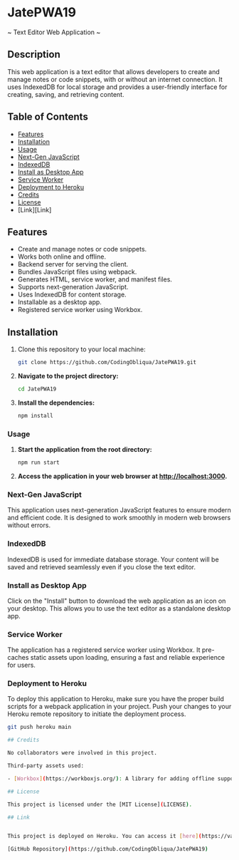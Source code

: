 # JatePWA19
~ Text Editor Web Application ~

## Description
This web application is a text editor that allows developers to create and manage notes or code snippets, with or without an internet connection. It uses IndexedDB for local storage and provides a user-friendly interface for creating, saving, and retrieving content.

## Table of Contents
- [Features](#features)
- [Installation](#installation)
- [Usage](#usage)
- [Next-Gen JavaScript](#next-gen-javascript)
- [IndexedDB](#indexeddb)
- [Install as Desktop App](#install-as-desktop-app)
- [Service Worker](#service-worker)
- [Deployment to Heroku](#deployment-to-heroku)
- [Credits](#Credits)
- [License](#License)
- [Link][Link]

## Features
- Create and manage notes or code snippets.
- Works both online and offline.
- Backend server for serving the client.
- Bundles JavaScript files using webpack.
- Generates HTML, service worker, and manifest files.
- Supports next-generation JavaScript.
- Uses IndexedDB for content storage.
- Installable as a desktop app.
- Registered service worker using Workbox.

## Installation
1. Clone this repository to your local machine:
   ```bash
   git clone https://github.com/CodingObliqua/JatePWA19.git
2. **Navigate to the project directory:**

    ```bash
    cd JatePWA19
    ```

3. **Install the dependencies:**

    ```bash
    npm install
    ```

### Usage

1. **Start the application from the root directory:**

    ```bash
    npm run start
    ```

2. **Access the application in your web browser at [http://localhost:3000](http://localhost:3000).**

### Next-Gen JavaScript

This application uses next-generation JavaScript features to ensure modern and efficient code. It is designed to work smoothly in modern web browsers without errors.

### IndexedDB

IndexedDB is used for immediate database storage. Your content will be saved and retrieved seamlessly even if you close the text editor.

### Install as Desktop App

Click on the "Install" button to download the web application as an icon on your desktop. This allows you to use the text editor as a standalone desktop app.

### Service Worker

The application has a registered service worker using Workbox. It pre-caches static assets upon loading, ensuring a fast and reliable experience for users.

### Deployment to Heroku

To deploy this application to Heroku, make sure you have the proper build scripts for a webpack application in your project. Push your changes to your Heroku remote repository to initiate the deployment process.

```bash
git push heroku main

## Credits

No collaborators were involved in this project.

Third-party assets used:

- [Workbox](https://workboxjs.org/): A library for adding offline support to web apps.

## License

This project is licensed under the [MIT License](LICENSE).

## Link


This project is deployed on Heroku. You can access it [here](https://vast-lake-50168-e236f3d95a80.herokuapp.com/).

[GitHub Repository](https://github.com/CodingObliqua/JatePWA19)


